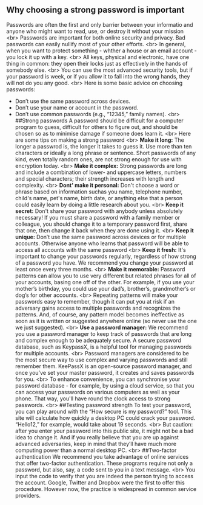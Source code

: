 
## Why choosing a strong password is important

Passwords are often the first and only barrier between your informatio and anyone who might want to read, use, or destroy it without your mission
&lt;br&gt;
Passwords are important for both online security and privacy. Bad passwords can easily nullify most of your other efforts.
&lt;br&gt;
In general, when you want to protect something - whther a house or an email account - you lock it up with a key.
&lt;br&gt;
All keys, physical and electronic, have one thing in common: they open their locks just as effectively in the hands of somebody else.
&lt;br&gt;
You can use the most advanced security tools, but if your password is week, or if you allow it to fall into the wrong hands, they will not do you any good.
&lt;br&gt;
Here is some basic advice on choosing passwords:
- Don’t use the same password across devices.
- Don’t use your name or account in the password.
- Don’t use common passwords (e.g., “12345,” family names).
&lt;br&gt;
##Strong passwords
A password should be difficult for a computer program to guess, difficult for others to figure out, and should be chosen so as to minimise damage if someone does learn it.
&lt;br&gt;
Here are some tips on making a strong password
&lt;br&gt;
**Make it long:** The longer a passwrod is, the longer it takes to guess it. Use more than ten characters or ideally a long phrase or sentence. Short passwords of any kind, even totally random ones, are not strong enough for use with encryption today.
&lt;br&gt;
**Make it complex:** Strong passwords are long and include a combination of lower- and uppercase letters, numbers and special characters; their strength increases with length and complexity.
&lt;br&gt;
**Dont&#39; make it personal:** Don&#39;t choose a word or phrase based on information suchas you name, telephone number, child&#39;s name, pet&#39;s name, birth date, or anything else that a person could easily learn by doing a little research about you.
&lt;br&gt;
**Keep it secret:** Don&#39;t share your password with anybody unless absolutely necessary! If you must share a password with a family member or colleague, you should change it to a temporary password first, share that one, then change it back when they are done using it.
&lt;br&gt;
**Keep it unique:** Don’t use the same password across devices or for multiple accounts. Otherwise anyone who learns that password will be able to access all accounts with the same password
&lt;br&gt;
**Keep it fresh:** It&#39;s important to change your passwords regularly, regardless of how strong of a password you have. We recommend you change your password at least once every three months.
&lt;br&gt;
**Make it memorable:** Password patterns can allow you to use very different but related phrases for all of your accounts, basing one off of the other. For example, if you use your mother’s birthday, you could use your dad’s, brother’s, grandmother’s or dog’s for other accounts.
&lt;br&gt;
Repeating patterns will make your passwords easy to remember, though it can put you at risk if an adversary gains access to multiple passwords and recognizes the patterns. And, of course, any pattern model becomes ineffective as soon as it is written or suggested anywhere online (so never use the one we just suggested).
&lt;br&gt;
**Use a password manager:** We recommend you use a password manager to keep track of passwords that are long and complex enough to be adequately secure. A secure password database, such as KeypassX, is a helpful tool for managing passwords for multiple accounts.
&lt;br&gt;
Password managers are considered to be the most secure way to use complex and varying passwords and still remember them. KeePassX is an open-source password manager, and once you&#39;ve set your master password, it creates and saves passwords for you.
&lt;br&gt;
To enhance convenience, you can synchronise your password database - for example, by using a cloud service, so that you can access your passwords on various computers as well as your phone. That way, you&#39;ll have round the clock access to strong passwords.
&lt;br&gt;
##Testing password strength
To test your password, you can play around with the “How secure is my password?” tool. This site will calculate how quickly a desktop PC could crack your password. “Hello12,” for example, would take about 19 seconds.
&lt;br&gt;
But caution: after you enter your password into this public site, it might not be a bad idea to change it. And if you really believe that you are up against advanced adversaries, keep in mind that they’ll have much more computing power than a normal desktop PC.
&lt;br&gt;
##Two-factor authentication
We recommend you take advantage of online services that offer two-factor authentication. These programs require not only a password, but also, say, a code sent to you in a text message.
&lt;br&gt;
You input the code to verify that you are indeed the person trying to access the account. Google, Twitter and Dropbox were the first to offer this procedure. However now, the practice is widespread in common service providers.